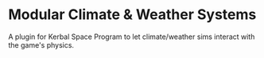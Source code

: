 # Modular Climate & Weather Systems
A plugin for Kerbal Space Program to let climate/weather sims interact with the game's physics.

